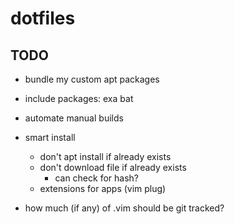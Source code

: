 # dotfiles

## TODO
- bundle my custom apt packages 

- include packages: 
    exa
    bat

- automate manual builds 

- smart install
    - don't apt install if already exists
    - don't download file if already exists 
        - can check for hash?
    - extensions for apps (vim plug)

- how much (if any) of .vim should be git tracked?

